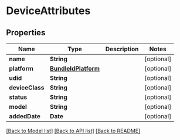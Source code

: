 # DeviceAttributes

## Properties
Name | Type | Description | Notes
------------ | ------------- | ------------- | -------------
**name** | **String** |  | [optional] 
**platform** | [**BundleIdPlatform**](BundleIdPlatform.md) |  | [optional] 
**udid** | **String** |  | [optional] 
**deviceClass** | **String** |  | [optional] 
**status** | **String** |  | [optional] 
**model** | **String** |  | [optional] 
**addedDate** | **Date** |  | [optional] 

[[Back to Model list]](../README.md#documentation-for-models) [[Back to API list]](../README.md#documentation-for-api-endpoints) [[Back to README]](../README.md)


